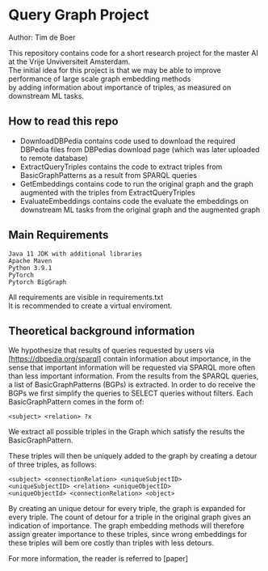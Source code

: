 # Query Graph Project
Author: Tim de Boer 

This repository contains code for a short research project for the master AI at the Vrije Unviversiteit Amsterdam.  
The initial idea for this project is that we may be able to improve performance of large scale graph embedding methods  
by adding information about importance of triples, as measured on downstream ML tasks.

## How to read this repo

- DownloadDBPedia contains code used to download the required DBPedia files from DBPedias download page (which was later uploaded to remote database)   
- ExtractQueryTriples contains the code to extract triples from BasicGraphPatterns as a result from SPARQL queries  
- GetEmbeddings contains code to run the original graph and the graph augmented with the triples from ExtractQueryTriples  
- EvaluateEmbeddings contains code the evaluate the embeddings on downstream ML tasks from the original graph and the augmented graph  

## Main Requirements

```
Java 11 JDK with additional libraries
Apache Maven
Python 3.9.1
PyTorch
Pytorch BigGraph
```

All requirements are visible in requirements.txt  
It is recommended to create a virtual enviroment.

## Theoretical background information

We hypothesize that results of queries requested by users via [https://dbpedia.org/sparql] contain information about importance,
in the sense that important information will be requested via SPARQL more often than less important information.
From the results from the SPARQL queries, a list of BasicGraphPatterns (BGPs) is extracted.
In order to do receive the BGPs we first simplify the queries to SELECT queries without filters.
Each BasicGraphPattern comes in the form of: 
```
<subject> <relation> ?x 
```
We extract all possible triples in the Graph which satisfy the results the BasicGraphPattern.

These triples will then be uniquely added to the graph by creating a detour of three triples, as follows:
```
<subject> <connectionRelation> <uniqueSubjectID>
<uniqueSubjectID> <relation> <uniqueObjectID> 
<uniqueObjectId> <connectionRelation> <object>
```
By creating an unique detour for every triple, the graph is expanded for every triple.
The count of detour for a triple in the original graph gives an indication of importance.
The graph embedding methods will therefore assign greater importance to these triples, since wrong embeddings for these triples will bem ore costly than triples with less detours.

For more information, the reader is referred to [paper]
